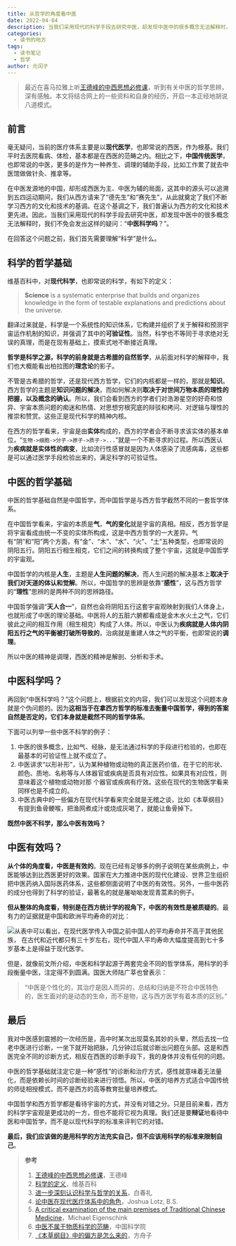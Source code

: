 ```yaml
---
title: 从哲学的角度看中医
date: 2022-04-04
description: 当我们采用现代的科学手段去研究中医，却发现中医中的很多概念无法解释时，我们不免会发出这样的疑问：“中医科学吗？”
categories:
  - 读书的地方
tags:
  - 读书笔记
  - 哲学 
author: 元闰子
---
```



> 最近在喜马拉雅上听[王德峰的中西思想必修课](https://www.ximalaya.com/album/49707136)，听到有关中医的哲学思辨，深有感触。本文将结合网上的一些资料和自身的经历，开启一本正经地胡说八道模式。

## 前言
毫无疑问，当前的医疗体系主要是以**现代医学**，也即常说的西医，作为根基。我们平时去医院看病、体检，基本都是在西医的范畴之内。相比之下，**中国传统医学**，也即常说的中医，更多的是作为一种养生、调理的辅助手段，比如工作累了就去中医馆做做针灸、推拿等。

在中医发源地的中国，却形成西医为主、中医为辅的局面，这其中的源头可以追溯到五四运动期间，我们从西方请来了“德先生”和“赛先生”，从此就奠定了我们不断学习西方的文化和技术的基调。在这个基调之下，我们普遍认为西方的文化和技术更先进。因此，当我们采用现代的科学手段去研究中医，却发现中医中的很多概念无法解释时，我们不免会发出这样的疑问：“**中医科学吗**？”。

在回答这个问题之前，我们首先需要理解“科学”是什么。

## 科学的哲学基础
维基百科中，对**现代科学**，也即常说的科学，有如下的定义：

> **Science** is a systematic enterprise that builds and organizes knowledge in the form of testable explanations and predictions about the universe.

翻译过来就是，科学是一个系统性的知识体系，它构建并组织了关于解释和预测宇宙运作机制的知识，并强调了其中的**可验证性**。当然，科学也不等同于寻求绝对无误的真理，而是在现有基础上，摸索式地不断接近真理。

**哲学是科学之源，科学的前身就是古希腊的自然哲学**，从前面对科学的解释中，我们也大概能看出柏拉图的**理念论**的影子。

不管是古希腊的哲学，还是现代西方哲学，它们的内核都是一样的，那就是**知识**。西方哲学的主题是**知识问题的解决**，而如何解决则**取决于对世间万物本质的理性的把握，以及概念的确认**。所以，我们会看到西方的学者们对浩渺星空的好奇和惊异、宇宙本质问题的痴迷和热情、对思想穷根究底的辩驳和拷问、对逻辑与理性的推崇和赞赏。这些正是现代科学的精神内核。

在西方的哲学看来，宇宙是由**实体**构成的，西方的学者会不断寻求该实体的基本单位，“`生物->细胞->分子->原子->质子->...`”就是一个不断寻求的过程。所以西医认为**疾病就是实体性的病变**，比如流行性感冒就是因为人体感染了流感病毒，这些都是可以通过医学手段检验出来的，满足科学的可验证性。

## 中医的哲学基础
中医的哲学基础自然是中国哲学，而中国哲学是与西方哲学截然不同的一套哲学体系。

在中国哲学看来，宇宙的本质是**气**，**气的变化**就是宇宙的真相。相反，西方哲学是将宇宙看成由统一不变的实体所构成，这是中西方哲学的一大差异。气有“阴”和“阳”两个方面，有“金”、“木”、“水”、“火”、“土”五种类型，也即常说的阴阳五行。阴阳五行相生相克，它们之间的转换构成了整个宇宙，这就是中国哲学的宇宙观。

中国哲学的内核是**人生**，主题是**人生问题的解决**，而人生问题的解决基本上**取决于我们对天道的体认和觉解**。所以，中国哲学的思辨是依靠“**感性**”，这与西方哲学的“**理性**”思辨的是两种不同的思辨路径。

中国哲学强调“**天人合一**”，自然也会将阴阳五行这套宇宙观映射到我们人体身上，也就形成了中医的理论基础。中医将人的五脏六腑都看成是金木水火土之气，它们彼此之间的相互作用（相生相克）构成了人体。所以，中医认为**疾病就是人体内阴阳五行之气的平衡被打破所导致的**，治病就是重建人体之气的平衡，也即常说的**调理**。

所以中医的精神是调理，西医的精神是解剖、分析和手术。

## 中医科学吗？
再回到“中医科学吗？”这个问题上，根据前文的内容，我们可以发现这个问题本身就是个伪问题的。因为**这相当于在拿西方哲学的标准去衡量中国哲学，得到的答案自然是否定的，它们本身就是截然不同的哲学体系**。

下面可以列举一些中医不科学的例子：

1. 中医的很多概念，比如气、经脉，是无法通过科学的手段进行检验的，也即在最基本的可验证性上就不成立了。
1. 中医讲求“以形补形”，认为某种植物或动物的真正医药价值，在于它的形状、颜色、质地、名称等与人体器官或疾病是否具有对应性。如果具有对应性，则意味着这个植物或动物对那 个器官或疾病有疗效。这些在现代的生物医学看来同样也是不成立的。
1. 中医古典中的一些偏方在现代科学看来完全就是无稽之谈，比如《本草纲目》有提到鱼骨鲠喉，把渔网煮成汁或烧成灰喝了，就能让鱼骨掉下。

**既然中医不科学，那么中医有效吗？**

## 中医有效吗？
**从个体的角度看，中医是有效的**。现在已经有足够多的例子说明在某些病例上，中医能够达到比西医更好的效果。国家在大力推进中医的现代化建设、世界卫生组织把中医药纳入国际医药体系，这些都侧面说明了中医的有效性。另外，一些中医药的成分也得到了科学的验证，最著名的就是屠呦呦发现青蒿素的例子。

**但从整体的角度看，特别是在西方统计学的视角下，中医的有效性是被质疑的**。最有力的证据就是中国和欧洲平均寿命的对比：

![](https://tva1.sinaimg.cn/large/e6c9d24egy1h0xtat97c8j20rs07w3zc.jpg)从表中可以看出，在现代医学传入中国之前中国人的平均寿命并不高于其他民族， 在古代和近代都只有三十岁左右，现代中国人平均寿命大幅度提高到七十多岁基本上是得益于现代医学。

但是，就像前文所介绍，中医和科学起源于两套完全不同的哲学体系，用科学的手段衡量中医，注定得不到圆满。国医大师陆广莘也曾表示：

> “中医是个性化的，其治疗是因人而异的，总结和归纳是不符合中医特色的，医生面对的是动态的生命，而不是物，这与西方医学有着本质的区别。”

## 最后
我对中医感到震撼的一次经历是，高中时某次出现莫名其妙的头晕，然后去找一位老中医进行诊断，一坐下就开始把脉，几分钟过后就诊断出问题在头部。这是和西医完全不同的诊断方式，相反在西医的诊断手段下，我的身体并没有任何的问题。

中医的哲学基础就注定它是一种“感性”的诊断和治疗方式，感性就意味着无法量化，而是依赖长时间的诊断经验来进行领悟。所以，中医的培养方式适合中国传统的师徒相授模式，而不是西方的高等教育批量培养模式。

中国哲学和西方哲学都是看待宇宙的方式，并没有对错之分。只是目前来看，西方的科学宇宙观是更成功的一方，但也不能将它视为真理。我们还是要**辩证**地看待中医和中国哲学，而不是以现代科学的标准来评判它的对错。

**最后，我们应该做的是用科学的方法充实自己，但不应该用科学的标准来限制自己**。

> **参考**
> 1. [王德峰的中西思想必修课](https://www.ximalaya.com/album/49707136)，王德峰
> 1. [科学的定义](https://en.wikipedia.org/wiki/Science)，维基百科
> 1. [进一步深刻认识科学与哲学的关系](https://www.cas.cn/zjs/202009/t20200928_4761526.shtml)，白春礼
> 1. [论中医在现代医疗体系中的角色](https://etd.ohiolink.edu/apexprod/rws_etd/send_file/send?accession=osu1222089481&disposition=inline)，Joshua Lotz, B.S.
> 1. [A critical examination of the main premises of Traditional Chinese Medicine](https://www.ncbi.nlm.nih.gov/pmc/articles/PMC7253514/)，Michael Eigenschink
> 1. [中医不属于物质科学的范畴](https://www.cas.cn/xw/kjsm/gndt/200906/t20090608_643704.shtml)，中国科学院
> 1. [《本草纲目》中的偏方是怎么来的](https://tech.sina.com.cn/d/2006-12-27/07431308113.shtml)，方舟子

